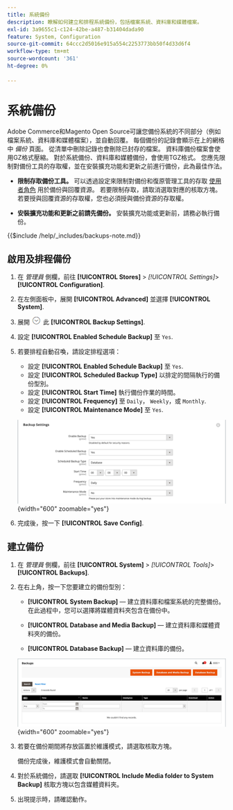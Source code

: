 ```yaml
---
title: 系統備份
description: 瞭解如何建立和排程系統備份，包括檔案系統、資料庫和媒體檔案。
exl-id: 3a9655c1-c124-42be-a487-b31404dada90
feature: System, Configuration
source-git-commit: 64ccc2d5016e915a554c2253773bb50f4d33d6f4
workflow-type: tm+mt
source-wordcount: '361'
ht-degree: 0%

---
```


# 系統備份

Adobe Commerce和Magento Open Source可讓您備份系統的不同部分（例如檔案系統、資料庫和媒體檔案），並自動回覆。 每個備份的記錄會顯示在上的網格中 _備份_ 頁面。 從清單中刪除記錄也會刪除已封存的檔案。 資料庫備份檔案會使用GZ格式壓縮。 對於系統備份、資料庫和媒體備份，會使用TGZ格式。 您應先限制對備份工具的存取權，並在安裝擴充功能和更新之前進行備份，此為最佳作法。

- **限制存取備份工具。** 可以透過設定來限制對備份和復原管理工具的存取 [使用者角色](permissions-user-roles.md) 用於備份與回覆資源。 若要限制存取，請取消選取對應的核取方塊。 若要授與回覆資源的存取權，您也必須授與備份資源的存取權。

- **安裝擴充功能和更新之前請先備份。** 安裝擴充功能或更新前，請務必執行備份。

{{$include /help/_includes/backups-note.md}}

## 啟用及排程備份

1. 在 _管理員_ 側欄，前往 **[!UICONTROL Stores]** > _[!UICONTROL Settings]_>**[!UICONTROL Configuration]**.

1. 在左側面板中，展開 **[!UICONTROL Advanced]** 並選擇 **[!UICONTROL System]**.

1. 展開 ![展開選擇器](../assets/icon-display-expand.png) 此 **[!UICONTROL Backup Settings]**.

1. 設定 **[!UICONTROL Enabled Schedule Backup]** 至 `Yes`.

1. 若要排程自動召喚，請設定排程選項：

   - 設定 **[!UICONTROL Enabled Schedule Backup]** 至 `Yes`.
   - 設定 **[!UICONTROL Scheduled Backup Type]** 以排定的間隔執行的備份型別。
   - 設定 **[!UICONTROL Start Time]** 執行備份作業的時間。
   - 設定 **[!UICONTROL Frequency]** 至 `Daily`， `Weekly`，或 `Monthly`.
   - 設定 **[!UICONTROL Maintenance Mode]** 至 `Yes`.

   ![進階設定 — 備份](../configuration-reference/advanced/assets/system-scheduled-backup-settings.png){width="600" zoomable="yes"}

1. 完成後，按一下 **[!UICONTROL Save Config]**.

## 建立備份

1. 在 _管理員_ 側欄，前往 **[!UICONTROL System]** > _[!UICONTROL Tools]_>**[!UICONTROL Backups]**.

1. 在右上角，按一下您要建立的備份型別：

   - **[!UICONTROL System Backup]**  — 建立資料庫和檔案系統的完整備份。 在此過程中，您可以選擇將媒體資料夾包含在備份中。

   - **[!UICONTROL Database and Media Backup]**  — 建立資料庫和媒體資料夾的備份。

   - **[!UICONTROL Database Backup]**  — 建立資料庫的備份。

   ![系統工具 — 備份](./assets/tools-backups.png){width="600" zoomable="yes"}

1. 若要在備份期間將存放區置於維護模式，請選取核取方塊。

   備份完成後，維護模式會自動關閉。

1. 對於系統備份，請選取 **[!UICONTROL Include Media folder to System Backup]** 核取方塊以包含媒體資料夾。

1. 出現提示時，請確認動作。


